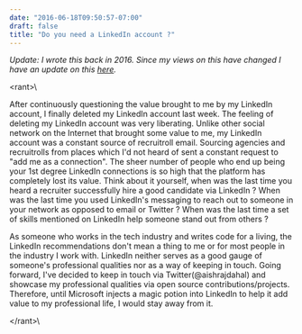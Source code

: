 ```yaml
---
date: "2016-06-18T09:50:57-07:00"
draft: false
title: "Do you need a LinkedIn account ?"
---
```


_Update: I wrote this back in 2016. Since my views on this have changed I have an update on this [here](/post-update-on-linkedin-account)._

\<rant>\

After continuously questioning the value brought to me by my LinkedIn account, I finally deleted my LinkedIn account last week. The feeling of deleting my LinkedIn account was very liberating. Unlike other social network on the Internet that brought some value to me, my LinkedIn account was a constant source of recruitroll email. Sourcing agencies and recruitrolls from places which I'd not heard of sent a constant request to "add me as a connection". The sheer number of people who end up being your 1st degree LinkedIn connections is so high that the platform has completely lost its value. Think about it yourself, when was the last time you heard a recruiter successfully hire a good candidate via LinkedIn ? When was the last time you used LinkedIn's messaging to reach out to someone in your network as opposed to email or Twitter ? When was the last time a set of skills mentioned on LinkedIn help someone stand out from others ?

As someone who works in the tech industry and writes code for a living, the LinkedIn recommendations don't mean a thing to me or for most people in the industry I work with. LinkedIn neither serves as a good gauge of someone's professional qualities nor as a way of keeping in touch. Going forward, I've decided to keep in touch via Twitter(@aishrajdahal) and showcase my professional qualities via open source contributions/projects. Therefore, until Microsoft injects a magic
potion into LinkedIn to help it add value to my professional life, I would stay away from it.

\</rant>\
